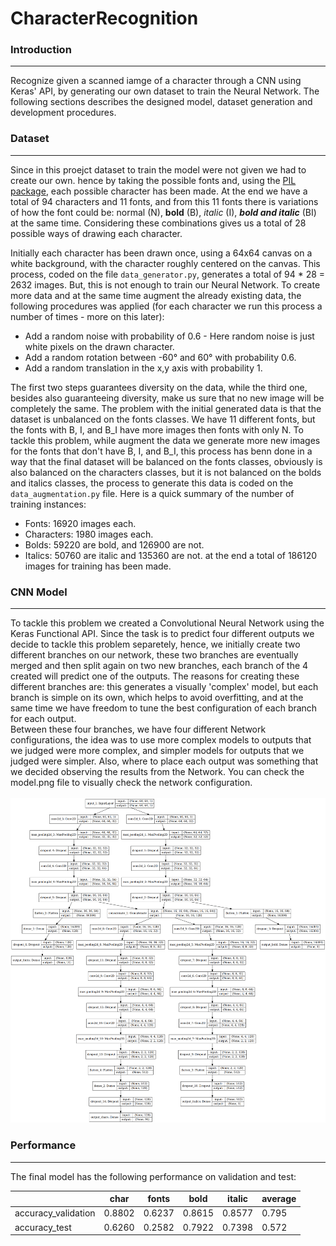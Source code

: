 # CharacterRecognition

### Introduction
------
Recognize given a scanned iamge of a character through a CNN using Keras' API, by generating our own dataset to train the Neural Network. The following sections describes the designed model, dataset generation and development procedures.


### Dataset
------
Since in this proejct dataset to train the model were not given we had to create our own. hence by taking the
possible fonts and, using the [PIL package](https://pillow.readthedocs.io/en/stable/index.html), each possible character has been made. At the end we have a total of 94 characters and 11 fonts, and from this 11 fonts there is variations of how the font could be: normal (N), **bold** (B), *italic* (I), **_bold and italic_** (BI) at the same time. Considering these combinations gives us a total of 28 possible ways of drawing each character.<br/>

Initially each character has been drawn once, using a 64x64 canvas on a white background, with the character roughly centered on the canvas. This process, coded on the file `data_generator.py`, generates a total of 94 * 28 = 2632 images. But, this is not enough to train our Neural Network. To create more data and at the same time augment the already existing data, the following procedures was applied (for each character we run this process a number of times - more on this later):<br/>
- Add a random noise with probability of 0.6 - Here random noise is just white pixels on the drawn character.
- Add a random rotation between -60&deg; and 60&deg; with probability 0.6.
- Add a random translation in the x,y axis with probability 1.

The first two steps guarantees diversity on the data, while the third one, besides also guaranteeing diversity, make us sure that no new image will be completely the same. The problem with the initial generated data is that the dataset is unbalanced on the fonts classes. We have 11 different fonts, but the fonts with B, I, and B_I have more images then fonts with only N. To tackle this problem, while augment the data we generate more new images for the fonts that don't have B, I, and B_I, this process has benn done in a way that the final dataset will be balanced on the fonts classes, obviously is also balanced on the characters classes, but it is not balanced on the bolds and italics classes, the process to generate this data is coded on the `data_augmentation.py` file. Here is a quick summary of the number of training instances:<br/>
- Fonts: 16920 images each.
- Characters: 1980 images each.
- Bolds: 59220 are bold, and 126900 are not.
- Italics: 50760 are italic and 135360 are not.
at the end a total of 186120 images for training has been made.

### CNN Model
------
To tackle this problem we created a Convolutional Neural Network using the Keras Functional API. Since the task is to predict four different outputs we decide to tackle this problem separetely, hence, we initially create two different branches on our network, these two branches are eventually merged and then split again on two new branches, each branch of the 4 created will predict one of the outputs. The reasons for creating these different branches are: this generates a visually 'complex' model, but each branch is simple on its own, which helps to avoid overfitting, and at the same time we have freedom to tune the best configuration of each branch for each output.<br/>
Between these four branches, we have four different Network configurations, the idea was to use more complex models to outputs that we judged were more complex, and simpler models for outputs that we judged were simpler. Also, where to place each output was something that we decided observing the results from the Network. You can check the model.png file to visually check the network configuration.<br/>
<br/>
![alt text](https://github.com/AAbasinejad/CharacterRecognition/blob/master/model.png)
<br/>
### Performance
------
The final model has the following performance on validation and test:<br/>

|   |**char**|**fonts**|**bold**|**italic**|**average**|
|---|---|---|---|---|---|
|accuracy_validation|0.8802|0.6237|0.8615|0.8577|0.795|
|accuracy_test|0.6260|0.2582|0.7922|0.7398|0.572|
